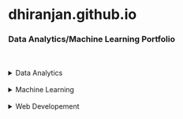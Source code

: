 # dhiranjan.github.io
### Data Analytics/Machine Learning Portfolio
<br>
<br>


<!--- Data Analytics -->
<details>
<summary>Data Analytics</summary>
  <!---Project-->
  <ul>
    <li><a href="https://github.com/Dhiranjan/movierating2021/blob/master/00-Capstone-Project_01.ipynb">Project 1: Analysis of Movie Rating of Fandango Vs other site: Project Overview </a>
      <p> If you are planning on going out to see a movie, how well can you trust online reviews and ratings? Especially if the same company showing the rating             also makes money by selling movie tickets. Do they have a bias towards rating movies higher than they should be rated?</P>
    </li>
          
   <li><a href="https://github.com/Dhiranjan/google_playstore_analysis/blob/master/Google%20Playstore%20%20Analysis.ipynb">Project 2: Analysis of Google Playstore: Project Overview </a>
  <p>This project is to find mobile app profiles that are profitable for Google Play markets. This analysis provide the insight to developers to make data-driven decisions with respect to the kind of apps they build and what kinds of apps are likely to attract more users.</p>
</li>
   <li><a href="https://github.com/Dhiranjan/LaptopManufacturerAnalysis/blob/master/laptops.ipynb">Project 3: Analysis of Laptop Manufacturer: Project Overview</a>     </li>     
  </ul>
</details>
<br>



<!--- Machine Learning -->
<details>
<summary>Machine Learning</summary>
</details>
<br>


<!---Web Developement-->

<details>
<summary>Web Developement</summary>
</details>
